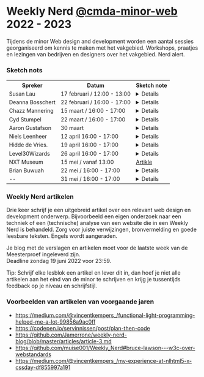 # Weekly Nerd [@cmda-minor-web](https://github.com/cmda-minor-web) 2022 - 2023

Tijdens de minor Web design and development worden een aantal sessies georganiseerd om kennis te maken met het vakgebied. 
Workshops, praatjes en lezingen van bedrijven en designers over het vakgebied. Nerd alert.

### Sketch nots
<!-- <td></td> -->
<table>
    <tr>
        <th>Spreker</th>
        <th>Datum</th>
        <th>Sketch note</th>
    </tr>
    <tr>
        <td>Susan Lau</td>
        <td>17 februari / 12:00 - 13:00</td>
        <td>
            <details>
                <img src="WN-images/WN1.jpg" alt="weekly nerd 1 sketch">
            </details>
        </td>
    </tr>
    <tr>
        <td>Deanna Bosschert</td>
        <td>22 februari / 16:00 - 17:00</td>
        <td>
            <details>
                <img src="WN-images/WN2.jpg" alt="weekly nerd 2 sketch">
            </details>
        </td>
    </tr>
    <tr>
        <td>Chazz Mannering</td>
        <td>15 maart / 16:00 - 17:00</td>
        <td>
            <details>
                <img src="WN-images/WN3.jpg" alt="weekly nerd 3 sketch">
            </details>
        </td>
    </tr>
    <tr>
        <td>Cyd Stumpel</td>
        <td>22 maart / 16:00 - 17:00</td>
        <td>
            <details>
                <img src="WN-images/WN4.jpg" alt="weekly nerd 4 sketch">
            </details>
        </td>
    </tr>
    <tr>
        <td>Aaron Gustafson</td>
        <td>30 maart</td>
        <td>
            <details>
                <img src="WN-images/WN5.jpg" alt="weekly nerd 5 sketch">
            </details>
        </td>
    </tr>
    <tr>
        <td>Niels Leenheer</td>
        <td>12 april 16:00 - 17:00</td>
        <td>
            <details>
                <img src="WN-images/WN6.jpg" alt="weekly nerd 6 sketch">
            </details>
        </td>
     </tr>
    <tr>
        <td>Hidde de Vries.</td>
        <td>19 april 16:00 - 17:00</td>
        <td>
            <details>
                <img src="WN-images/WN7.jpg" alt="weekly nerd 7 sketch">
            </details>
        </td>
    </tr>
    <tr>
        <td>Level30Wizards</td>
        <td>26 april 16:00 - 17:00</td>
        <td>
            <details>
                <img src="WN-images/WN8.jpg" alt="weekly nerd 8 sketch">
            </details>
        </td>
    </tr>
    <tr>
        <td>NXT Museum</td>
        <td>15 mei / vanaf 13:00</td>
        <td>
            <a href="">Artikle</a>
        </td>
    </tr>
    <tr>
        <td>Brian Buwuah</td>
        <td>22 mei / 16:00 - 17:00</td>
        <td>
            <details>
                <img src="WN-images/WN9.jpg" alt="weekly nerd 9 sketch">
            </details>
        </td>
    </tr>
        <tr>
        <td>--</td>
        <td>31 mei / 16:00 - 17:00</td>
        <td>
            <details>
                <img src="WN-images/WN10.jpg" alt="weekly nerd 10 sketch">
            </details>
        </td>
    </tr>
</table>




<!-- ### Weekly Nerd #1

| Vrijdag 5 Maart  |  Bedrijven |
|---|---|
| 14:00  | Kickoff |
| 14:05  | [Dept](https://www.deptagency.com/nl-nl/) met [Raymond Korrel](https://www.linkedin.com/in/raymond-korrel/) Frontend Developer & [Ilayda Küçükosmanoğlu](https://www.linkedin.com/in/ilaydadept/) Interaction Designer |
| 15:00  | [Label A](https://labela.nl) met [Gavin Ligthart](https://www.linkedin.com/in/gavinligthart/) Frontend Developer|

#### Vraag #1

In de post [Wat is een goede frontend developer](https://css-tricks.com/what-makes-a-good-front-end-developer/) op CSS tricks staat een lijst interessante mensen die beschrijven wat een frontende developer is. Welke skills denk jij dat een goede frontender moet hebben en wat voor frontender ben jij eigenlijk? Lees ook de [The great divide](https://css-tricks.com/the-great-divide/) van Chris Coyer om deze vraag te beantwoorden. 


### Weekly Nerd #2

| donderdag 1 april  |  Bedrijven |
|---|---|
| 14:00 | Intro |
| 14:01 | [Build in Amsterdam](https://www.buildinamsterdam.com/cases) met [Fenna de Wilde](https://www.linkedin.com/in/fenna-de-wilde/) Frontend Developer|
| 15:00 | [Triple](https://www.wearetriple.com) met [Chanel Mepschen](https://www.linkedin.com/in/chanel-mepschen-1223a9b2/) & [Shyanta Vleugel](https://www.linkedin.com/in/shyantav/) Frontend Developers |

#### Vraag #2

Je hebt geleerd hoe je toegankelijke websites kan maken. Een belangrijk uitgangspunt voor een digital designer is er voor zorgen dat een website door iedereen te gebruiken is. Toch zijn veel ontwikkelbedrijven zelf niet 'inclusive'. Ook de tech-industrie bestaat voor een groot deel uit dezelfde type personen en testen vervolgens hun websites bij weer dezelfde types, met stereotypering, vooroordelen en _biased_ uitkomsten tot gevolg. Herken je dit als probleem? Moet dit veranderen? In wat voor team zie jij jezelf graag werken? 
Lees het artikel [On racism and sexism in branding, user interface, and tech](https://uxdesign.cc/on-racism-and-sexism-in-branding-user-interface-and-tech-337f5ceb7ed5) en het project [Working towards a more inclusive design scene in The Netherlands](https://inclusief.design) en gebruik dit voor het beantwoorden van de vraag.

<img width="1145" alt="Adapting to Reality" src="https://user-images.githubusercontent.com/1391509/113145133-58267b80-922e-11eb-82e4-f7c8867b90ce.png">


### Weekly Nerd #3

| vrijdag 30 april  |  Bedrijven |
|---|---|
| 15:00 | Intro |
| 15:01 | [Mirabeau](https://www.mirabeau.nl) met [Dave Bitter](https://www.davebitter.com/) Frontend Developer & [Alexander Munz]() Visual Designer|


#### Vraag #3

Je bent nu 3 maanden 24/7 code aan het klopppppen. Hopelijk heb je super veel geleerd, ben je regelmatig uitgedaagd, weet je (nog beter) waar je grenzen liggen en hoe je je verder kan en wil onwikkelen als "frontender". Of juist niet ... 

In de verschillende vakken die je hebt gevolgd zijn technieken en werkwijzen aan bod gekomen die een "echte" frontender ook doet: prototypen, experimenteren, ingewikkelde code, simpele code, onderzoeken, testen, lezen, documenteren, en heel veel HTML, CSS en JS, op de client en op de server. Welke onderwerpen hebben de meeste indruk op je gemaakt? Een gastspreker of een test? Een inzicht tijdens een Discord-sessie met een van de student-assistenten? Schrijf per vak wat je hebt geleerd en wat je meeneemt als frontender. -->


### Weekly Nerd artikelen

Drie keer schrijf je een uitgebreid artikel over een relevant web design en development onderwerp. 
Bijvoorbeeld een eigen onderzoek naar een techniek of een (technische) analyse van een website die in een Weekly Nerd is behandeld. 
Zorg voor juiste verwijzingen, bronvermelding en goede leesbare teksten. 
Engels wordt aangeraden.

Je blog met de verslagen en artikelen moet voor de laatste week van de Meesterproef ingeleverd zijn.  
Deadline zondag 19 juni 2022 voor 23:59.

Tip: Schrijf elke lesblok een artikel en lever dit in, dan hoef je niet alle artikelen aan het eind van de minor te schrijven en krijg je tussentijds feedback op je niveau en schrijfstijl. 


### Voorbeelden van artikelen van voorgaande jaren

* https://medium.com/@vincentkempers_/functional-light-programming-helped-me-a-lot-99856a9ac0ff
* https://codepen.io/servinnissen/post/plan-then-code
* https://github.com/Jamerrone/weekly-nerd-blog/blob/master/articles/article-3.md
* https://github.com/muise001/Weekly_Nerd#bruce-lawson---w3c-over-webstandards
* https://medium.com/@vincentkempers_/my-experience-at-nlhtml5-x-cssday-df855997a191


